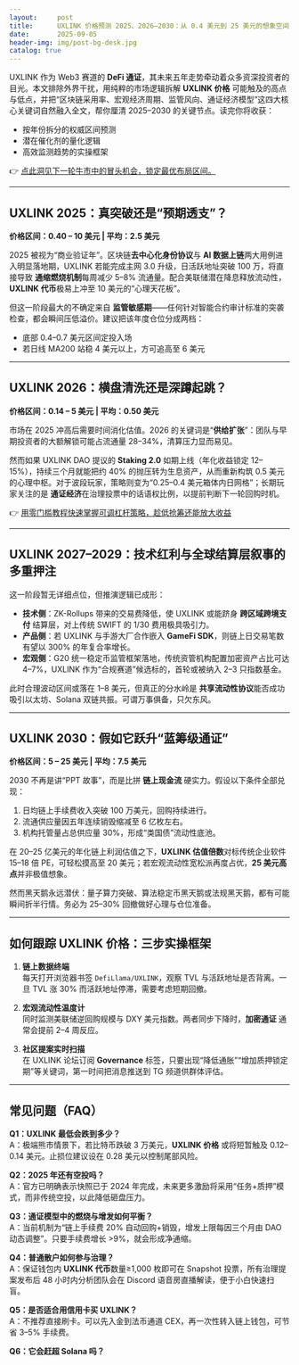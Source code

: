 ```yaml
---
layout:     post
title:      UXLINK 价格预测 2025、2026–2030：从 0.4 美元到 25 美元的想象空间
date:       2025-09-05
header-img: img/post-bg-desk.jpg
catalog: true
---
```


UXLINK 作为 Web3 赛道的 **DeFi 通证**，其未来五年走势牵动着众多资深投资者的目光。本文排除外界干扰，用纯粹的市场逻辑拆解 **UXLINK 价格** 可能触及的高点与低点，并把“区块链采用率、宏观经济周期、监管风向、通证经济模型”这四大核心关键词自然融入全文，帮你厘清 2025–2030 的关键节点。读完你将收获：

- 按年份拆分的权威区间预测  
- 潜在催化剂的量化逻辑  
- 高效监测趋势的实操框架

👉 [点此洞见下一轮牛市中的冒头机会，锁定最优布局区间。](https://okxdog.com/)

---

## UXLINK 2025：真突破还是“预期透支”？

**价格区间：0.40 – 10 美元 | 平均：2.5 美元**

2025 被视为“商业验证年”。区块链**去中心化身份协议**与 **AI 数据上链**两大用例进入明显落地期，UXLINK 若能完成主网 3.0 升级，日活跃地址突破 100 万，将直接导致 **通缩燃烧机制**每周减少 5–8% 流通量。配合美联储潜在降息释放流动性，**UXLINK 代币**极易上冲至 10 美元的“心理天花板”。

但这一阶段最大的不确定来自 **监管敏感期**——任何针对智能合约审计标准的突袭检查，都会瞬间压低溢价。建议把该年度仓位分成两档：  
- 底部 0.4–0.7 美元区间定投入场  
- 若日线 MA200 站稳 4 美元以上，方可追高至 6 美元

---

## UXLINK 2026：横盘清洗还是深蹲起跳？

**价格区间：0.14 – 5 美元 | 平均：0.50 美元**

市场在 2025 冲高后需要时间消化估值。2026 的关键词是“**供给扩张**”：团队与早期投资者的大额解锁可能占流通量 28–34%，清算压力显而易见。

然而如果 UXLINK DAO 提议的 **Staking 2.0** 如期上线（年化收益锁定 12–15%），持续三个月就能把约 40% 的抛压转为生息资产，从而重新构筑 0.5 美元的心理中枢。对于波段玩家，策略则变为“0.25–0.4 美元箱体内日网格”；长期玩家关注的是 **通证经济**在治理投票中的话语权比例，以提前判断下一轮回购时机。

👉 [用零门槛教程快速掌握可调杠杆策略，趁低抢筹还能放大收益](https://okxdog.com/)

---

## UXLINK 2027–2029：技术红利与全球结算层叙事的多重押注

这一阶段暂无详细点位，但推演逻辑已成形：

- **技术侧**：ZK-Rollups 带来的交易费降低，使 UXLINK 或能跻身 **跨区域跨境支付** 结算层，对上传统 SWIFT 的 1/30 费用极具吸引力。  
- **产品侧**：若 UXLINK 与手游大厂合作嵌入 **GameFi SDK**，则链上日交易笔数有望以 300% 的年复合率增长。  
- **宏观侧**：G20 统一稳定币监管框架落地，传统资管机构配置加密资产占比可达 4–7%，UXLINK 作为“合规赛道”候选标的，首轮或被纳入 2–3 只指数基金。

此时合理波动区间或落在 1–8 美元，但真正的分水岭是 **共享流动性协议**能否成功吸引以太坊、Solana 双链共振。可谓万事俱备，只欠东风。

---

## UXLINK 2030：假如它跃升“蓝筹级通证”

**价格区间：5 – 25 美元 | 平均：7.5 美元**

2030 不再是讲“PPT 故事”，而是比拼 **链上现金流** 硬实力。假设以下条件全部兑现：

1. 日均链上手续费收入突破 100 万美元，回购持续进行。  
2. 流通供应量因五年连续销毁缩减至 6 亿枚左右。  
3. 机构托管量占总供应量 30%，形成“类国债”流动性底池。

在 20–25 亿美元的年化链上利润估值之下，**UXLINK 估值倍数**对标传统企业软件 15–18 倍 PE，可轻松摸高至 20 美元；若宏观流动性宽松派再度占优，**25 美元高点**并非极值想象。

然而黑天鹅永远潜伏：量子算力突破、算法稳定币黑天鹅或法规黑天鹅，都有可能瞬间折半行情。务必为 25–30% 回撤做好心理与仓位准备。

---

## 如何跟踪 UXLINK 价格：三步实操框架

1. **链上数据终端**  
   每天打开浏览器书签 `DefiLlama/UXLINK`，观察 TVL 与活跃地址是否背离。一旦 TVL 涨 30% 而活跃地址停滞，需要考虑短期回撤。

2. **宏观流动性温度计**  
   同时监测美联储逆回购规模与 DXY 美元指数。两者同步下降时，**加密通证** 通常会提前 2–4 周反应。

3. **社区提案实时扫描**  
   在 UXLINK 论坛订阅 **Governance** 标签，只要出现“降低通胀”“增加质押锁定期”等关键词，第一时间把消息推送到 TG 频道供群体评估。

---

## 常见问题（FAQ）

**Q1：UXLINK 最低会跌到多少？**  
A：极端熊市情景下，若比特币跌破 3 万美元，**UXLINK 价格** 或将短暂触及 0.12–0.14 美元。止损位建议设在 0.28 美元以控制尾部风险。

**Q2：2025 年还有空投吗？**  
A：官方已明确表示快照已于 2024 年完成，未来更多激励将采用“任务+质押”模式，而非传统空投，以此降低砸盘压力。

**Q3：通证模型中的燃烧与增发如何平衡？**  
A：当前机制为“链上手续费 20% 自动回购+销毁，增发上限每因三个月由 DAO 动态调整”。只要手续费增长 >9%，就会形成净通缩。

**Q4：普通散户如何参与治理？**  
A：保证钱包内 **UXLINK 代币**数量≥1,000 枚即可在 Snapshot 投票，所有治理提案发布后 48 小时内分析团队会在 Discord 语音房直播解读，便于小白快速扫盲。

**Q5：是否适合用信用卡买 UXLINK？**  
A：不推荐直接刷卡。可以先入金到法币通道 CEX，再一次性转入链上钱包，可节省 3–5% 手续费。

**Q6：它会赶超 Solana 吗？**